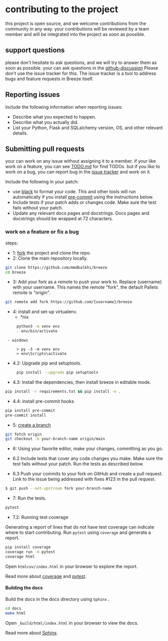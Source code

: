 # contributing to the project

this project is open source, and we welcome contributions from the community in any way.
your contributions will be reviewed by a team member and will be integrated into the project as soon as possible.

## support questions

please don't hesitate to ask questions, and we will try to answer them as soon as possible. your can ask questions in the [github-discussion](https://github.com/mmdbalkhi/breeze/discussions) Please don't use the issue tracker for this. The issue tracker is a tool to address bugs and feature requests in Breeze itself.

## Reporting issues

Include the following information when reporting issues:

* Describe what you expected to happen.
* Describe what you actually did.
* List your Python, Flask and SQLalchemy version, OS, and other relevant details.

## Submitting pull requests

your can work on any issue without assigning it to a member. if your like work on a feature, you can see [TODO.md](TODO.md) for find TODOs. but if you like to work on a bug, you can report bug in the [issue tracker](https://github.com/mmdbalkhi/breeze/issues) and work on it.

Include the following in your patch:

* use [black](https://black.readthedocs.io/en/stable/) to format your code.  This and other tools will run automatically if you install [pre-commit](https://pre-commit.com/) using the instructions below.
* Include tests if your patch adds or changes code. Make sure the test fails without your patch.
* Update any relevant docs pages and docstrings. Docs pages and docstrings should be wrapped at 72 characters.

### work on a feature or fix a bug

steps:

* 1: [fork](https://github.com/mmdbalkhi/breeze/fork) the project and clone the repo.
* 2: Clone the main repository locally.

```bash
git clone https://github.com/mmdbalkhi/breeze
cd breeze
```

* 3: Add your fork as a remote to push your work to. Replace {username} with your username. This names the remote "fork", the default Pallets remote is "origin".

```bash
git remote add fork https://github.com/{username}/breeze
```

* 4: install and set-up virtualenv.
     - *nix

```bash
     python3 -m venv env
     . env/bin/activate
```

     - windows

```
     > py -3 -m venv env
     > env\Scripts\activate
```

* 4.2: Upgrade pip and setuptools.

```bash
     pip install --upgrade pip setuptools
```

* 4.3: Install the dependencies, then install breeze in editable mode.

```bash
pip install -r requirements.txt && pip install -e .
```

* 4.4: install pre-commit hooks

```bash
pip install pre-commit
pre-commit install
```

* 5: [create a branch](https://help.github.com/en/articles/using-branches-tags-and-labels-in-github-pull-requests)

```bash
git fetch origin
git checkout -b your-branch-name origin/main
```

* 6: Using your favorite editor, make your changes, committing as you go.

* 6.2 Include tests that cover any code changes you make. Make sure the test fails without your patch. Run the tests as described below.

* 6.3 Push your commits to your fork on GitHub and create a pull request. Link to the issue being addressed with fixes #123 in the pull request.

```bash
$ git push --set-upstream fork your-branch-name
```

* 7: Run the tests.

```bash
pytest
```

* 7.2: Running test coverage

Generating a report of lines that do not have test coverage can indicate where to start contributing. Run `pytest` using `coverage` and generate a report.

```bash
pip install coverage
coverage run -m pytest
coverage html
```

Open `htmlcov/index.html` in your browser to explore the report.

Read more about [coverage](https://coverage.readthedocs.io/en/latest/index.html) and [pytest](https://docs.pytest.org/en/latest/usage.html#usage).

#### Building the docs

Build the docs in the docs directory using `Sphinx` .

```bash
cd docs
make html
```

Open `_build/html/index.html` in your browser to view the docs.

Read more about [Sphinx](https://www.sphinx-doc.org/en/master/usage/quickstart.html).
